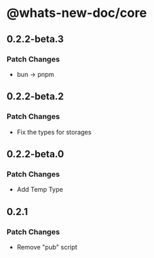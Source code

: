 # @whats-new-doc/core

## 0.2.2-beta.3

### Patch Changes

- bun -> pnpm

## 0.2.2-beta.2

### Patch Changes

- Fix the types for storages

## 0.2.2-beta.0

### Patch Changes

- Add Temp Type

## 0.2.1

### Patch Changes

- Remove "pub" script
